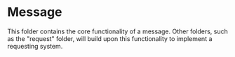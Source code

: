 # Message

This folder contains the core functionality of a message. Other folders, such as the "request" folder, will build upon this functionality to implement a requesting system.
